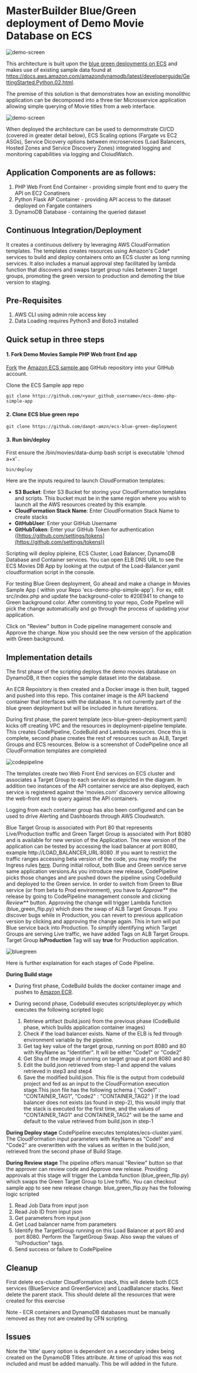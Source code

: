 # MasterBuilder Blue/Green deployment of Demo Movie Database on ECS
![demo-screen](images/Demo-app.png)

This architecture is built upon the [blue green deployments on ECS](https://aws.amazon.com/blogs/compute/bluegreen-deployments-with-amazon-ecs/) and makes use of existing sample data found at https://docs.aws.amazon.com/amazondynamodb/latest/developerguide/GettingStarted.Python.02.html. 

The premise of this solution is that demonstrates how an existing monolithic application can be decomposed into a three tier Microsservice application allowing simple querying of Movie titles from a web interface. 

![demo-screen](images/Query.png)

When deployed the architecture can be used to demonmstrate CI/CD (covered in greater detail below), ECS Scaling options (Fargate vs EC2 ASGs), Service Dicovery options between microservices (Load Balancers, Hosted Zones and Service Discovery Zones) integrated logging and monitoring capabilities via logging and CloiudWatch.

## Application Components are as follows:
1) PHP Web Front End Container - providing simple front end to query the API on EC2 Conatiners
2) Python Flask AP Container - providing API access to the dataset deployed on Fargate containers
3) DynamoDB Database - containing the queried dataset


## Continuous Integration/Deployment
It creates a continuous delivery by leveraging AWS CloudFormation templates. The templates creates resources using Amazon's Code* services to build and deploy containers onto an ECS cluster as long running services. It also includes a manual approval step facilitated by lambda function that discovers and swaps target group rules between 2 target groups, promoting the green version to production and demoting the blue version to staging.

## Pre-Requisites
1) AWS CLI using admin role access key
2) Data Loading requires Python3 and Boto3 installed 


## Quick setup in three steps

#### 1. Fork Demo Movies Sample PHP Web front End app

[Fork](https://help.github.com/articles/fork-a-repo/) the [Amazon ECS sample app](https://github.com/danpt-amzn/ecs-demo-php-simple-app) GitHub repository into your GitHub account.

Clone the ECS Sample app repo 
```console
git clone https://github.com/<your_github_username>/ecs-demo-php-simple-app
```

#### 2. Clone ECS blue green repo

```console
git clone https://github.com/danpt-amzn/ecs-blue-green-deployment
```

#### 3. Run bin/deploy
First ensure the /bin/movies/data-dump bash script is executable 'chmod a+x' . 

```console
bin/deploy
```

Here are the inputs required to launch CloudFormation templates:
  * **S3 Bucket**: Enter S3 Bucket for storing your CloudFormation templates and scripts. This bucket must be in the same region where you wish to launch all the AWS resources created by this example.
  * **CloudFormation Stack Name**: Enter CloudFormation Stack Name to create stacks
  * **GitHubUser**: Enter your GitHub Username
  * **GitHubToken**: Enter your GitHub Token for authentication ([https://github.com/settings/tokens](https://github.com/settings/tokens))

Scripting will deploy pipleine, ECS Cluster, Load Balancer, DynamoDB Database and Container services.
You can open ELB DNS URL to see the ECS Movies DB App by looking at the output of the Load-Balancer.yaml cloudformation script in the console.

For testing Blue Green deployment, Go ahead and make a change in Movies Sample App ( within your Repo 'ecs-demo-php-simple-app'). For ex, edit src/index.php and update the background-color to #20E941 to change to Green background color. After commiting to your repo, Code Pipeline will pick the change automatically and go through the process of updating your application. 

Click on "Review" button in Code pipeline management console and Approve the change. Now you should see the new version of the application with Green background. 

## Implementation details
The first phase of the scripting deploys the demo movies database on DynamoDB, it then copies the sample dataset into the database.

An ECR Repoistory is then created and a Docker image is then built, tagged and pushed into this repo. This container image is the API backend container that interfaces with the database. It is not currently part of the blue green deployment but will be included in future iterations.

During first phase, the parent template (ecs-blue-green-deployment.yaml) kicks off creating VPC and the resources in deployment-pipeline template.
This creates CodePipeline, CodeBuild and Lambda resources. Once this is complete, second phase creates the rest of resources such as ALB,
Target Groups and ECS resources. Below is a screenshot of CodePipeline once all CloudFormation templates are completed

![codepipeline](images/codepipeline1.png)

The templates create two Web Front End services on ECS cluster and associates a Target Group to each service as depicted in the diagram. In addition two instances of the API container service are also deployed, each service is registered against the 'movies.com' discovery service alllowing the web-front end to query against the API containers.

Logging from each container group has also been configured and can be used to drive Alerting and Dashboards through AWS Cloudwatch.

Blue Target Group is associated with Port 80 that represents Live/Production traffic and Green Target Group is associated with Port 8080 and is available for new version of the Application.
The new version of the application can be tested by accessing the load balancer at port 8080, example http://LOAD_BALANCER_URL:8080 .If you want to restrict the traffic ranges accessing beta version of the code, you may modify the Ingress rules [here](https://github.com/awslabs/ecs-blue-green-deployment/blob/master/templates/load-balancer.yaml#L30).
During initial rollout, both Blue and Green service serve same application versions.As you introduce new release, CodePipeline picks those changes and are pushed down the pipeline using CodeBuild and deployed to the Green service. In order to switch from Green to Blue service (or from beta to Prod environment), you have to _Approve_** the release by going to CodePipeline management console and clicking _Review_** button. Approving the change will trigger Lambda function (blue_green_flip.py) which does the swap of ALB Target Groups. If you discover bugs while in Production, you can revert to previous application version by clicking and approving the change again. This in turn will put Blue service back into Production. To simplify identifying which Target Groups are serving Live traffic, we have added Tags on ALB Target Groups. Target Group **IsProduction** Tag will say **true** for Production application.

![bluegreen](images/ecs-bluegreen.png)

Here is further explaination for each stages of Code Pipeline.  

**During Build stage**

* During first phase, CodeBuild builds the docker container image and pushes to [Amazon ECR](https://aws.amazon.com/ecr/).
 
* During second phase, Codebuild executes scripts/deployer.py which executes the following scripted logic

  1. Retrieve artifact (build.json) from the previous phase (CodeBuild phase, which builds application container images)
  2. Check if the load balancer exists. Name of the ELB is fed through environment variable by the pipeline.
  3. Get tag key value of the target group, running on port 8080 and 80 with KeyName as "Identifier". It will be either "Code1" or "Code2"
  4. Get Sha of the image id running on target group at port 8080 and 80
  5. Edit the build.json retrieved from step-1 and append the values retrieved in step3 and step4
  6. Save the modified build.json. This file is the output from codebuild project and fed as an input to the CloudFormation
     execution stage.This json file has the following schema
      {
        "Code1" : "CONTAINER_TAG1",
        "Code2" : "CONTAINER_TAG2"
      }
  If the load balancer does not exists (as found in step-2), this would imply that the stack is executed for the first time, and the values of "CONTAINER_TAG1" and CONTAINER_TAG2" will be the same and default to the
  value retrieved from build.json in step-1

**During Deploy stage** 
CodePipeline executes templates/ecs-cluster.yaml. The CloudFormation input parameters with KeyName as "Code1" and "Code2" are overwritten with the values as written in the build.json, retrieved from the second phase of Build Stage.

**During Review stage** 
The pipeline offers manual "Review" button so that the approver can review code and Approve new release.
Providing approvals at this stage will trigger the Lambda function (blue_green_flip.py) which swaps the Green Target Group to Live traffic. You can checkout sample app to see new release change. blue_green_flip.py has the following logic scripted

   1. Read Job Data from input json
   2. Read Job ID from input json
   3. Get parameters from input json
   4. Get Load balancer name from parameters
   5. Identify the TargetGroup running on this Load Balancer at port 80 and port 8080. Perform the TargetGroup Swap. Also swap the values of "IsProduction" tags.
   6. Send success or failure to CodePipeline

## Cleanup
First delete ecs-cluster CloudFormation stack, this will delete both ECS services (BlueService and GreenService) and LoadBalancer stacks. Next delete the parent stack. This should delete all the resources that were created for this exercise 

Note - ECR containers and DynamoDB databases must be manually removed as they not are created by CFN scripting.

## Issues
Note the 'title' query option is dependent on a secondary index being created on the DynamoDB Titles attribute. At time of upload this was not included and must be added manually. This be will added in the future.


